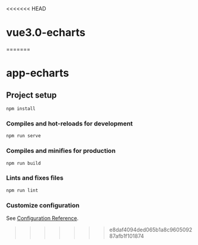 <<<<<<< HEAD
# vue3.0-echarts
=======
# app-echarts

## Project setup
```
npm install
```

### Compiles and hot-reloads for development
```
npm run serve
```

### Compiles and minifies for production
```
npm run build
```

### Lints and fixes files
```
npm run lint
```

### Customize configuration
See [Configuration Reference](https://cli.vuejs.org/config/).
>>>>>>> e8daf4094ded065b1a8c960509287afb1f101874
